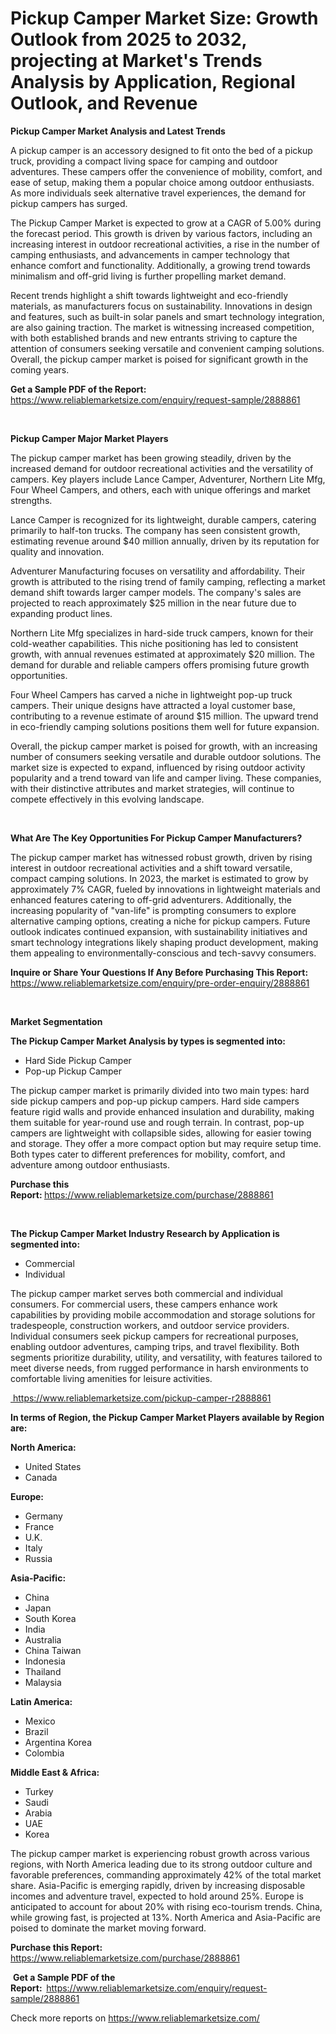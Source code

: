<p><h1>Pickup Camper Market Size: Growth Outlook from 2025 to 2032, projecting at Market's Trends Analysis by Application, Regional Outlook, and Revenue</h1></p><p><strong>Pickup Camper Market Analysis and Latest Trends</strong></p>
<p><p>A pickup camper is an accessory designed to fit onto the bed of a pickup truck, providing a compact living space for camping and outdoor adventures. These campers offer the convenience of mobility, comfort, and ease of setup, making them a popular choice among outdoor enthusiasts. As more individuals seek alternative travel experiences, the demand for pickup campers has surged.</p><p>The Pickup Camper Market is expected to grow at a CAGR of 5.00% during the forecast period. This growth is driven by various factors, including an increasing interest in outdoor recreational activities, a rise in the number of camping enthusiasts, and advancements in camper technology that enhance comfort and functionality. Additionally, a growing trend towards minimalism and off-grid living is further propelling market demand.</p><p>Recent trends highlight a shift towards lightweight and eco-friendly materials, as manufacturers focus on sustainability. Innovations in design and features, such as built-in solar panels and smart technology integration, are also gaining traction. The market is witnessing increased competition, with both established brands and new entrants striving to capture the attention of consumers seeking versatile and convenient camping solutions. Overall, the pickup camper market is poised for significant growth in the coming years.</p></p>
<p><strong>Get a Sample PDF of the Report:&nbsp;</strong> <a href="https://www.reliablemarketsize.com/enquiry/request-sample/2888861?utm_campaign=3307&utm_medium=2&utm_source=Github&utm_content=ia&utm_term=14032025&utm_id=pickup-camper">https://www.reliablemarketsize.com/enquiry/request-sample/2888861</a></p>
<p>&nbsp;</p>
<p><strong>Pickup Camper Major Market Players</strong></p>
<p><p>The pickup camper market has been growing steadily, driven by the increased demand for outdoor recreational activities and the versatility of campers. Key players include Lance Camper, Adventurer, Northern Lite Mfg, Four Wheel Campers, and others, each with unique offerings and market strengths.</p><p>Lance Camper is recognized for its lightweight, durable campers, catering primarily to half-ton trucks. The company has seen consistent growth, estimating revenue around $40 million annually, driven by its reputation for quality and innovation.</p><p>Adventurer Manufacturing focuses on versatility and affordability. Their growth is attributed to the rising trend of family camping, reflecting a market demand shift towards larger camper models. The company's sales are projected to reach approximately $25 million in the near future due to expanding product lines.</p><p>Northern Lite Mfg specializes in hard-side truck campers, known for their cold-weather capabilities. This niche positioning has led to consistent growth, with annual revenues estimated at approximately $20 million. The demand for durable and reliable campers offers promising future growth opportunities.</p><p>Four Wheel Campers has carved a niche in lightweight pop-up truck campers. Their unique designs have attracted a loyal customer base, contributing to a revenue estimate of around $15 million. The upward trend in eco-friendly camping solutions positions them well for future expansion.</p><p>Overall, the pickup camper market is poised for growth, with an increasing number of consumers seeking versatile and durable outdoor solutions. The market size is expected to expand, influenced by rising outdoor activity popularity and a trend toward van life and camper living. These companies, with their distinctive attributes and market strategies, will continue to compete effectively in this evolving landscape.</p></p>
<p>&nbsp;</p>
<p><strong>What Are The Key Opportunities For Pickup Camper Manufacturers?</strong></p>
<p><p>The pickup camper market has witnessed robust growth, driven by rising interest in outdoor recreational activities and a shift toward versatile, compact camping solutions. In 2023, the market is estimated to grow by approximately 7% CAGR, fueled by innovations in lightweight materials and enhanced features catering to off-grid adventurers. Additionally, the increasing popularity of "van-life" is prompting consumers to explore alternative camping options, creating a niche for pickup campers. Future outlook indicates continued expansion, with sustainability initiatives and smart technology integrations likely shaping product development, making them appealing to environmentally-conscious and tech-savvy consumers.</p></p>
<p><strong>Inquire or Share Your Questions If Any Before Purchasing This Report:</strong> <a href="https://www.reliablemarketsize.com/enquiry/pre-order-enquiry/2888861?utm_campaign=3307&utm_medium=2&utm_source=Github&utm_content=ia&utm_term=14032025&utm_id=pickup-camper">https://www.reliablemarketsize.com/enquiry/pre-order-enquiry/2888861</a></p>
<p>&nbsp;</p>
<p><strong>Market Segmentation</strong></p>
<p><strong>The Pickup Camper Market Analysis by types is segmented into:</strong></p>
<p><ul><li>Hard Side Pickup Camper</li><li>Pop-up Pickup Camper</li></ul></p>
<p><p>The pickup camper market is primarily divided into two main types: hard side pickup campers and pop-up pickup campers. Hard side campers feature rigid walls and provide enhanced insulation and durability, making them suitable for year-round use and rough terrain. In contrast, pop-up campers are lightweight with collapsible sides, allowing for easier towing and storage. They offer a more compact option but may require setup time. Both types cater to different preferences for mobility, comfort, and adventure among outdoor enthusiasts.</p></p>
<p><strong>Purchase this Report:&nbsp;</strong><a href="https://www.reliablemarketsize.com/purchase/2888861?utm_campaign=3307&utm_medium=2&utm_source=Github&utm_content=ia&utm_term=14032025&utm_id=pickup-camper">https://www.reliablemarketsize.com/purchase/2888861</a></p>
<p>&nbsp;</p>
<p><strong>The Pickup Camper Market Industry Research by Application is segmented into:</strong></p>
<p><ul><li>Commercial</li><li>Individual</li></ul></p>
<p><p>The pickup camper market serves both commercial and individual consumers. For commercial users, these campers enhance work capabilities by providing mobile accommodation and storage solutions for tradespeople, construction workers, and outdoor service providers. Individual consumers seek pickup campers for recreational purposes, enabling outdoor adventures, camping trips, and travel flexibility. Both segments prioritize durability, utility, and versatility, with features tailored to meet diverse needs, from rugged performance in harsh environments to comfortable living amenities for leisure activities.</p></p>
<p><a href="https://www.reliablemarketsize.com/pickup-camper-r2888861?utm_campaign=3307&utm_medium=2&utm_source=Github&utm_content=ia&utm_term=14032025&utm_id=pickup-camper">&nbsp;https://www.reliablemarketsize.com/pickup-camper-r2888861</a></p>
<p><strong>In terms of Region, the Pickup Camper Market Players available by Region are:</strong></p>
<p>
    <p> <strong> North America: </strong>
        <ul>
            <li>United States</li>
            <li>Canada</li>
        </ul>
        </p> 
    <p> <strong> Europe: </strong>
        <ul>
            <li>Germany</li>
            <li>France</li>
            <li>U.K.</li>
            <li>Italy</li>
            <li>Russia</li>
        </ul>
        </p> 
    <p> <strong> Asia-Pacific: </strong>
        <ul>
            <li>China</li>
            <li>Japan</li>
            <li>South Korea</li>
            <li>India</li>
            <li>Australia</li>
            <li>China Taiwan</li>
            <li>Indonesia</li>
            <li>Thailand</li>
            <li>Malaysia</li>
        </ul>
        </p> 
    <p> <strong> Latin America: </strong>
        <ul>
            <li>Mexico</li>
            <li>Brazil</li>
            <li>Argentina Korea</li>
            <li>Colombia</li>
        </ul>
        </p> 
    <p> <strong> Middle East & Africa: </strong>
        <ul>
            <li>Turkey</li>
            <li>Saudi</li>
            <li>Arabia</li>
            <li>UAE</li>
            <li>Korea</li>
        </ul>
    </p>
    </p>
<p><p>The pickup camper market is experiencing robust growth across various regions, with North America leading due to its strong outdoor culture and favorable preferences, commanding approximately 42% of the total market share. Asia-Pacific is emerging rapidly, driven by increasing disposable incomes and adventure travel, expected to hold around 25%. Europe is anticipated to account for about 20% with rising eco-tourism trends. China, while growing fast, is projected at 13%. North America and Asia-Pacific are poised to dominate the market moving forward.</p></p>
<p><strong>Purchase this Report: </strong><a href="https://www.reliablemarketsize.com/purchase/2888861?utm_campaign=3307&utm_medium=2&utm_source=Github&utm_content=ia&utm_term=14032025&utm_id=pickup-camper">https://www.reliablemarketsize.com/purchase/2888861</a></p>
<p>&nbsp;<strong>Get a Sample PDF of the Report:&nbsp;&nbsp;</strong><a href="https://www.reliablemarketsize.com/enquiry/request-sample/2888861?utm_campaign=3307&utm_medium=2&utm_source=Github&utm_content=ia&utm_term=14032025&utm_id=pickup-camper">https://www.reliablemarketsize.com/enquiry/request-sample/2888861</a></p>
<p><strong></strong></p>
<p>Check more reports on <a href="https://www.reliablemarketsize.com/?utm_campaign=3307&utm_medium=2&utm_source=Github&utm_content=ia&utm_term=14032025&utm_id=pickup-camper">https://www.reliablemarketsize.com/</a></p>